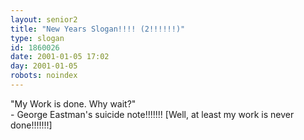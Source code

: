 ```yaml
---
layout: senior2
title: "New Years Slogan!!!! (2!!!!!!)"
type: slogan
id: 1860026
date: 2001-01-05 17:02
day: 2001-01-05
robots: noindex
---
```

"My Work is done. Why wait?" <br/>- George Eastman's suicide note!!!!!!! [Well, at least my work is never done!!!!!!!]
